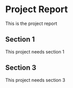 # Project Report

This is the project report 

## Section 1

This project needs section 1


## Section 3

This project needs section 3